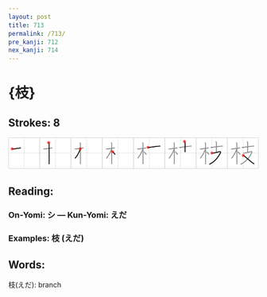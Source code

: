 ```yaml
---
layout: post
title: 713
permalink: /713/
pre_kanji: 712
nex_kanji: 714
---
```


# {枝}

## Strokes: 8

<div class="stroke"><img src="../images/E69E9D.png" /></div>

## Reading:

### On-Yomi: シ &mdash; Kun-Yomi: えだ

### Examples: 枝 (えだ)

## Words:

枝(えだ): branch
